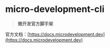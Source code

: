 # micro-development-cli

> **微开发官方脚手架**

官方文档：[https://docs.microdevelopment.dev](https://docs.microdevelopment.dev)
